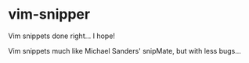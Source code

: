 # vim-snipper
Vim snippets done right... I hope!

Vim snippets much like Michael Sanders' snipMate, but with less bugs...
